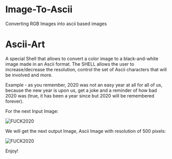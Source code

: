 # Image-To-Ascii
Converting RGB Images into ascii based images
# Ascii-Art
A special Shell that allows to convert a color image to a black-and-white image made in an Ascii format. 
The SHELL allows the user to increase/decrease the resolution, control the set of Ascii characters that will be involved and more.

Example - as you remember, 2020 was not an easy year at all for all of us,
because the new year is upon us, get a joke and a reminder of how bad 2020
was (true, it has been a year since but 2020 will be remembered forever).

For the next Input Image: 


 ![FUCK2020](https://user-images.githubusercontent.com/64755588/169474848-e35ec5b7-960f-4b9b-a34f-38204de9df87.PNG)

 
 
 
We will get the next output Image, Ascii Image with resolution of 500 pixels: 


![FUCK2020](https://user-images.githubusercontent.com/64755588/169475179-f6b0c33a-6390-4b41-9d65-2e1795e5799c.jpg)




Enjoy!
